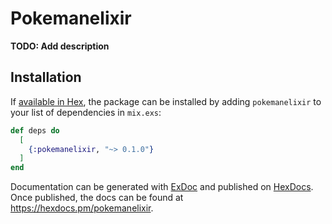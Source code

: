 # Pokemanelixir

**TODO: Add description**

## Installation

If [available in Hex](https://hex.pm/docs/publish), the package can be installed
by adding `pokemanelixir` to your list of dependencies in `mix.exs`:

```elixir
def deps do
  [
    {:pokemanelixir, "~> 0.1.0"}
  ]
end
```

Documentation can be generated with [ExDoc](https://github.com/elixir-lang/ex_doc)
and published on [HexDocs](https://hexdocs.pm). Once published, the docs can
be found at <https://hexdocs.pm/pokemanelixir>.

